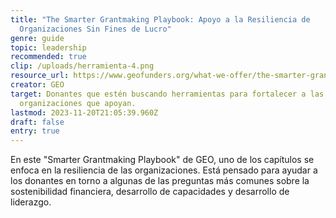```yaml
---
title: "The Smarter Grantmaking Playbook: Apoyo a la Resiliencia de
  Organizaciones Sin Fines de Lucro"
genre: guide
topic: leadership
recommended: true
clip: /uploads/herramienta-4.png
resource_url: https://www.geofunders.org/what-we-offer/the-smarter-grantmaking-playbook/support-nonprofit-resilience
creator: GEO
target: Donantes que estén buscando herramientas para fortalecer a las
  organizaciones que apoyan.
lastmod: 2023-11-20T21:05:39.960Z
draft: false
entry: true
---
```

<!--StartFragment-->

En este "Smarter Grantmaking Playbook" de GEO, uno de los capítulos se enfoca en la resiliencia de las organizaciones. Está pensado para ayudar a los donantes en torno a algunas de las preguntas más comunes sobre la sostenibilidad financiera, desarrollo de capacidades y desarrollo de liderazgo.

<!--EndFragment-->